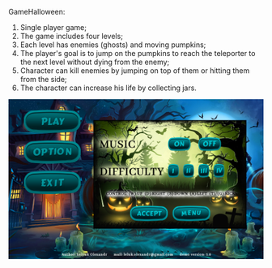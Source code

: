 GameHalloween:

1. Single player game;
2. The game includes four levels;
3. Each level has enemies (ghosts) and moving pumpkins;
4. The player's goal is to jump on the pumpkins to reach the teleporter to the next level without dying from the enemy;
5. Сharacter can kill enemies by jumping on top of them or hitting them from the side;
6. The character can increase his life by collecting jars.

![alt text](image/1.png "Описание будет тут")
